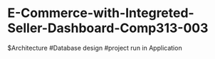 # E-Commerce-with-Integreted-Seller-Dashboard-Comp313-003

$Architecture
#Database design 
#project run in Application
